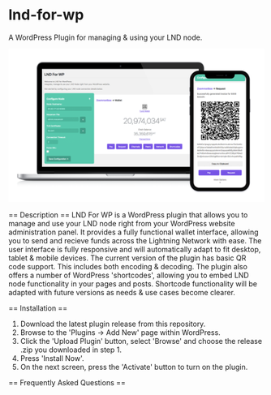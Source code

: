 # lnd-for-wp
A WordPress Plugin for managing &amp; using your LND node.

![Plugin Preview](/lnd-for-wp-preview.png?raw=true "LND For WP Preview")

== Description ==
LND For WP is a WordPress plugin that allows you to manage and use your LND node right from your WordPress website administration panel. It provides a fully functional wallet interface, allowing you to send and recieve funds across the Lightning Network with ease. The user interface is fully responsive and will automatically adapt to fit desktop, tablet & mobile devices. 
The current version of the plugin has basic QR code support. This includes both encoding & decoding.
The plugin also offers a number of WordPress 'shortcodes', allowing you to embed LND node functionality in your pages and posts. Shortcode functionality will be adapted with future versions as needs & use cases become clearer.

== Installation ==

1. Download the latest plugin release from this repository.
2. Browse to the 'Plugins -> Add New' page within WordPress.
3. Click the 'Upload Plugin' button, select 'Browse' and choose the release .zip you downloaded in step 1.
4. Press 'Install Now'.
5. On the next screen, press the 'Activate' button to turn on the plugin.

== Frequently Asked Questions ==
